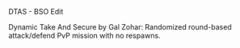 DTAS - BSO Edit

Dynamic Take And Secure by Gal Zohar: Randomized round-based attack/defend PvP mission with no respawns.